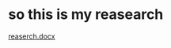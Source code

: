 # so this is my reasearch

[reaserch.docx](https://github.com/psau-edu-sa/se3131-article-Reema-rah/files/10003908/reaserch.docx)
